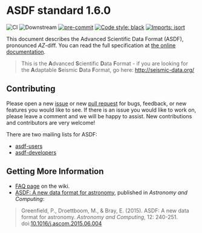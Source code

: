 ASDF standard 1.6.0
===================
![CI](https://github.com/asdf-format/asdf-standard/workflows/CI/badge.svg)
![Downstream](https://github.com/asdf-format/asdf-standard/workflows/Downstream/badge.svg)
[![pre-commit](https://img.shields.io/badge/pre--commit-enabled-brightgreen?logo=pre-commit&logoColor=white)](https://github.com/pre-commit/pre-commit)
[![Code style: black](https://img.shields.io/badge/code%20style-black-000000.svg)](https://github.com/psf/black)
[![Imports: isort](https://img.shields.io/badge/%20imports-isort-%231674b1?style=flat&labelColor=ef8336)](https://pycqa.github.io/isort/)

This document describes the Advanced Scientific Data Format (ASDF),
pronounced *AZ*-diff.  You can read the full specification at [the online documentation](http://asdf-standard.readthedocs.io/).

> This is the **A**dvanced **S**cientific **D**ata **F**ormat - if you are looking for the **A**daptable **S**eismic **D**ata **F**ormat, go here: http://seismic-data.org/


## Contributing
Please open a new [issue](https://github.com/spacetelescope/asdf-standard/issue) or new [pull request](https://github.com/spacetelescope/asdf-standard/pulls) for bugs, feedback, or new features you would like to see. If there is an issue you would like to work on, please leave a comment and we will be happy to assist. New contributions and contributors are very welcome!

There are two mailing lists for ASDF:

* [asdf-users](https://groups.google.com/forum/#!forum/asdf-users)
* [asdf-developers](https://groups.google.com/forum/#!forum/asdf-developers)

## Getting More Information

* [FAQ page](https://github.com/spacetelescope/asdf-standard/wiki/FAQ) on the wiki.
* [ASDF: A new data format for astronomy](https://doi.org/10.1016/j.ascom.2015.06.004), published in *Astronomy and Computing*:

> Greenfield, P., Droettboom, M., & Bray, E. (2015). ASDF: A new data format for astronomy. *Astronomy and Computing*, 12: 240-251.
> doi:[10.1016/j.ascom.2015.06.004](https://doi.org/10.1016/j.ascom.2015.06.004)
